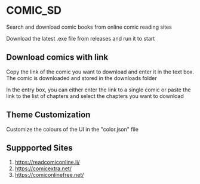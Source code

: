 # COMIC_SD
Search and download comic books from online comic reading sites

Download the latest .exe file from releases and run it to start

## Download comics with link
Copy the link of the comic you want to download and enter it in the text box. The comic is downloaded and stored in the downloads folder

In the entry box, you can either enter the link to a single comic or paste the link to the list of chapters and select the chapters you want to download

## Theme Customization
Customize the colours of the UI in the "color.json" file

## Suppported Sites
1. https://readcomiconline.li/
2. https://comicextra.net/
3. https://comiconlinefree.net/